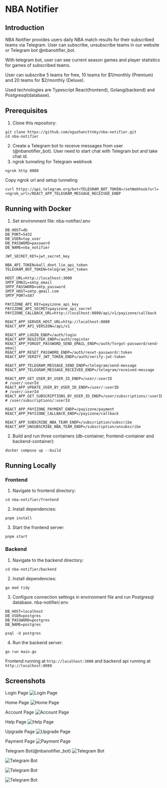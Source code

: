 # NBA Notifier

## Introduction

NBA Notifier provides users daily NBA match results for their subscribed teams via Telegram. User can subscribe, unsubscribe teams in our website or Telegram bot @nbanotifier_bot.

With telegram bot, user can see current season games and player statistics for games of subscribed teams.

User can subscribe 5 teams for free, 10 teams for $1/monthly (Premium) and 20 teams for $2/monthly (Deluxe).

Used technologies are Typescript React(frontend), Golang(backend) and Postgresql(database).

## Prerequisites

1. Clone this repository:
```console
git clone https://github.com/oguzhancttnky/nba-notifier.git
cd nba-notifier
```
2. Create a Telegram bot to receive messages from user (@nbanotifier_bot). User need to start chat with Telegram bot and take chat id.
3. ngrok tunneling for Telegram webhook
```console
ngrok http 8080
```
Copy ngrok url and setup tunneling
```console
curl https://api.telegram.org/bot<TELEGRAM_BOT_TOKEN>/setWebhook?url=<ngrok_url>/REACT_APP_TELEGRAM_MESSAGE_RECEIVED_ENDP
```

## Running with Docker

1. Set environment file:
nba-notifier/.env

```
DB_HOST=db
DB_PORT=5432
DB_USER=top_user
DB_PASSWORD=password
DB_NAME=nba_notifier

JWT_SECRET_KEY=jwt_secret_key

NBA_API_TOKEN=ball_dont_lie_api_token
TELEGRAM_BOT_TOKEN=telegram_bot_token

HOST_URL=http://localhost:3000
SMTP_EMAIL=smtp_email
SMTP_PASSWORD=smtp_password
SMTP_HOST=smtp.gmail.com
SMTP_PORT=587

PAYIZONE_API_KEY=payizone_api_key
PAYIZONE_API_SECRET=payizone_api_secret
PAYIZONE_CALLBACK_URL=http://localhost:8080/api/v1/payizone/callback

REACT_APP_SERVER_HOST_URL=http://localhost:8080
REACT_APP_API_VERSION=/api/v1

REACT_APP_LOGIN_ENDP=/auth/login
REACT_APP_REGISTER_ENDP=/auth/register
REACT_APP_FORGOT_PASSWORD_SEND_EMAIL_ENDP=/auth/forgot-password/send-email
REACT_APP_RESET_PASSWORD_ENDP=/auth/reset-password/:token 
REACT_APP_VERIFY_JWT_TOKEN_ENDP=/auth/verify-jwt-token

REACT_APP_TELEGRAM_MESSAGE_SEND_ENDP=/telegram/send-message
REACT_APP_TELEGRAM_MESSAGE_RECEIVED_ENDP=/telegram/received-message

REACT_APP_GET_USER_BY_USER_ID_ENDP=/user/:userID                         # /user/:userId
REACT_APP_UPDATE_USER_BY_USER_ID_ENDP=/user/:userID                      # /user/:userId
REACT_APP_GET_SUBSCRIPTIONS_BY_USER_ID_ENDP=/user/subscriptions/:userID  # /user/subscriptions/:userId

REACT_APP_PAYIZONE_PAYMENT_ENDP=/payizone/payment
REACT_APP_PAYIZONE_CALLBACK_ENDP=/payizone/callback

REACT_APP_SUBSCRIBE_NBA_TEAM_ENDP=/subscription/subscribe
REACT_APP_UNSUBSCRIBE_NBA_TEAM_ENDP=/subscription/unsubscribe

```
2. Build and run three containers (db-container, frontend-container and backend-container):
```console
docker compose up --build
```
## Running Locally
### Frontend

1. Navigate to frontend directory:
```console
cd nba-notifier/frontend
```
2. Install dependencies:
```console
pnpm install
```
3. Start the frontend server:
```console
pnpm start
```
### Backend

1. Navigate to the backend directory:
```console
cd nba-notifier/backend
```
2. Install dependencies:
```console
go mod tidy
```
3. Configure connection settings in environment file and run Postgresql database.
nba-notifier/.env
```
DB_HOST=localhost
DB_USER=postgres
DB_PASSWORD=postgres
DB_NAME=postgres
```
```console
psql -U postgres
```
4. Run the backend server:
```console
go run main.go
```

Frontend running at `http://localhost:3000` and backend api running at `http://localhost:8080`

## Screenshots

Login Page
![Login Page](https://github.com/user-attachments/assets/cebbb753-0115-4a54-89ea-eb5d2ba185ac)

Home Page
![Home Page](https://github.com/user-attachments/assets/1a0d8635-2bd0-4529-99ed-83db25831b05)

Account Page
![Account Page](https://github.com/user-attachments/assets/6d9d8219-d52a-47cc-a941-d799cea4f1a5)

Help Page
![Help Page](https://github.com/user-attachments/assets/bfff2379-e82b-4174-aaa9-ecfee36dd5ad)

Upgrade Page
![Upgrade Page](https://github.com/user-attachments/assets/4649f068-2bb0-46d1-bef2-8a6039f4e46a)

Payment Page
![Payment Page](https://github.com/user-attachments/assets/dd5d7fcd-a910-47e6-8af9-3631890b27d3)

Telegram Bot(@nbanotifier_bot)
![Telegram Bot](https://github.com/user-attachments/assets/2e576d68-9457-4ebc-a9e0-50688a2b29b7)

![Telegram Bot](https://github.com/user-attachments/assets/2ab0cbe9-0491-4e2a-a099-aa94ee9b20b3)

![Telegram Bot](https://github.com/user-attachments/assets/82f21271-5fcf-4830-9c94-7baafc34f83a)

![Telegram Bot](https://github.com/user-attachments/assets/3117837c-8e8c-4bcb-9bee-2941efdddf0b)


